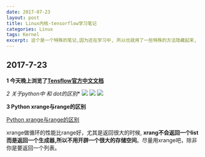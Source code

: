 ```yaml
---
date: 2017-07-23
layout: post
title: Linux内核-tensorflow学习笔记
categories: Linux
tags: Kernel
excerpt: 这个是一个特殊的笔记,因为还在学习中, 所以也就用了一些特殊的方法隐藏起来, 如果你看到了请不要笑话, 该文用来记录我学习python, tensorflow的笔记。
---
```


## **2017-7-23**

**1 今天晚上浏览了[Tensflow官方中文文档](http://www.tensorfly.cn/tfdoc/get_started/introduction.html)**

**2  关于python中* 和 dot的区别**
![](/blog/assets/kernel/tensorflow-2.png)
![](/blog/assets/kernel/tensorflow-3.png)
![](/blog/assets/kernel/tensorflow-1.png)

**3 Python xrange与range的区别**

[Python xrange与range的区别](http://www.nowamagic.net/academy/detail/1302446)

xrange做循环的性能比range好，尤其是返回很大的时候, **xrang不会返回一个list而是返回一个生成器,所以不用开辟一个很大的存储空间**。尽量用xrange吧，除非你是要返回一个列表。